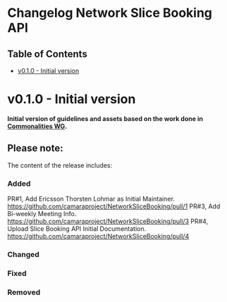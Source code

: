 # Changelog Network Slice Booking API

## Table of Contents
- [v0.1.0 - Initial version](#v010---initial-version)

# v0.1.0 - Initial version

**Initial version of guidelines and assets based on the work done in [Commonalities WG](https://github.com/camaraproject/WorkingGroups/tree/main/Commonalities).**

## Please note:
The content of the release includes:

### Added
PR#1, Add Ericsson Thorsten Lohmar as Initial Maintainer. https://github.com/camaraproject/NetworkSliceBooking/pull/1
PR#3, Add Bi-weekly Meeting Info. https://github.com/camaraproject/NetworkSliceBooking/pull/3
PR#4, Upload Slice Booking API Initial Documentation. https://github.com/camaraproject/NetworkSliceBooking/pull/4

### Changed

### Fixed

### Removed